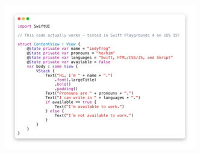 ![](https://github.com/indyfrog/indyfrog/blob/23b008cabf7013afce139a01643f21735513e505/61E1E20F-3406-465B-B922-43F8C9678487.png)
